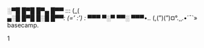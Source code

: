 ░▀█ █▀█ █▀▄ █▀▀ ::: (\_(\
▄░█ █▀█ █░█ █▀▀*: (=’ :’) :*
▀▀▀ ▀░▀ ▀▀░ ▀▀▀•.. (,(”)(”)¤°.¸¸.•´¯`»
basecamp.
 
 
 
 
 
 
 
 
 
 
 
 
 
 
 
 
 
 
 
 
 
 
 
 
 
 
 
 
 
1
